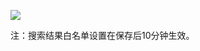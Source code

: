 ![](https://img1.jcloudcs.com/cms/93a95258-24bc-406d-afa1-53f5cee5d02020170626141600.png)

注：搜索结果白名单设置在保存后10分钟生效。